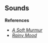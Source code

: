 ## Sounds

**References**
- [*A Soft Murmur*](http://asoftmurmur.com/)
- [*Rainy Mood*](http://rainymood.com/)
